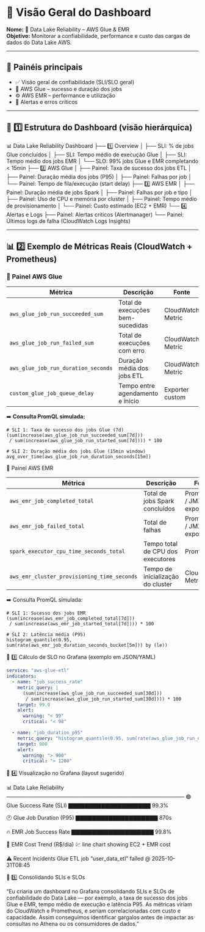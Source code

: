 # 🧭 Visão Geral do Dashboard

**Nome:** 🧩 Data Lake Reliability – AWS Glue & EMR  
**Objetivo:** Monitorar a confiabilidade, performance e custo das cargas de dados do Data Lake AWS.

---

## 📍 Painéis principais

- ✅ Visão geral de confiabilidade (SLI/SLO geral)  
- 🧩 AWS Glue – sucesso e duração dos jobs  
- ⚙️ AWS EMR – performance e utilização  
- 🚨 Alertas e erros críticos  

---

## 🧱 1️⃣ Estrutura do Dashboard (visão hierárquica)

📊 Data Lake Reliability Dashboard
├── 1️⃣ Overview
│ ├── SLI: % de jobs Glue concluídos
│ ├── SLI: Tempo médio de execução Glue
│ ├── SLI: Tempo médio dos jobs EMR
│ └── SLO: 99% jobs Glue e EMR completando < 15min
├── 2️⃣ AWS Glue
│ ├── Painel: Taxa de sucesso dos jobs ETL
│ ├── Painel: Duração média dos jobs (P95)
│ ├── Painel: Falhas por job
│ └── Painel: Tempo de fila/execução (start delay)
├── 3️⃣ AWS EMR
│ ├── Painel: Duração média de jobs Spark
│ ├── Painel: Falhas por job e tipo
│ ├── Painel: Uso de CPU e memória por cluster
│ ├── Painel: Tempo médio de provisionamento
│ └── Painel: Custo estimado (EC2 + EMR)
└── 4️⃣ Alertas e Logs
├── Painel: Alertas críticos (Alertmanager)
└── Painel: Últimos logs de falha (CloudWatch Logs Insights)


---

## 📊 2️⃣ Exemplo de Métricas Reais (CloudWatch + Prometheus)

### 🔹 Painel AWS Glue

| Métrica | Descrição | Fonte | SLI | SLO |
|----------|------------|--------|------|------|
| `aws_glue_job_run_succeeded_sum` | Total de execuções bem-sucedidas | CloudWatch Metric | % sucesso = succeeded / total | ≥ 99% |
| `aws_glue_job_run_failed_sum` | Total de execuções com erro | CloudWatch Metric | — | — |
| `aws_glue_job_run_duration_seconds` | Duração média dos jobs ETL | CloudWatch Metric | P95 < 900s | ≤ 15 min |
| `custom_glue_job_queue_delay` | Tempo entre agendamento e início | Exporter custom | < 60s | ≤ 1 min |

➡️ **Consulta PromQL simulada:**

```promql
# SLI 1: Taxa de sucesso dos jobs Glue (7d)
(sum(increase(aws_glue_job_run_succeeded_sum[7d])) 
 / sum(increase(aws_glue_job_run_started_sum[7d]))) * 100

# SLI 2: Duração média dos jobs Glue (15min window)
avg_over_time(aws_glue_job_run_duration_seconds[15m])
```

🔹 Painel AWS EMR

| Métrica                                     | Descrição                         | Fonte                     | SLI        | SLO              |
| ------------------------------------------- | --------------------------------- | ------------------------- | ---------- | ---------------- |
| `aws_emr_job_completed_total`               | Total de jobs Spark concluídos    | Prometheus / JMX exporter | % sucesso  | ≥ 99%            |
| `aws_emr_job_failed_total`                  | Total de falhas                   | Prometheus / JMX exporter | —          | —                |
| `spark_executor_cpu_time_seconds_total`     | Tempo total de CPU dos executores | Prometheus                | —          | Utilização < 80% |
| `aws_emr_cluster_provisioning_time_seconds` | Tempo de inicialização do cluster | CloudWatch Metric         | P95 < 300s | ≤ 5 min          |



➡️ Consulta PromQL simulada:

```promql
# SLI 1: Sucesso dos jobs EMR
(sum(increase(aws_emr_job_completed_total[7d])) 
 / sum(increase(aws_emr_job_started_total[7d]))) * 100

# SLI 2: Latência média (P95)
histogram_quantile(0.95, sum(rate(aws_emr_job_duration_seconds_bucket[5m])) by (le))
```


🧮 3️⃣ Cálculo de SLO no Grafana (exemplo em JSON/YAML)

```yaml
service: "aws-glue-etl"
indicators:
  - name: "job_success_rate"
    metric_query: |
      (sum(increase(aws_glue_job_run_succeeded_sum[30d])) 
       / sum(increase(aws_glue_job_run_started_sum[30d]))) * 100
    target: 99.0
    alert:
      warning: "< 99"
      critical: "< 98"

  - name: "job_duration_p95"
    metric_query: "histogram_quantile(0.95, sum(rate(aws_glue_job_run_duration_seconds_bucket[5m])) by (le))"
    target: 900
    alert:
      warning: "> 900"
      critical: "> 1200"
```


🧠 4️⃣ Visualização no Grafana (layout sugerido)

📊 Data Lake Reliability
───────────────────────────────────────────────
🟢 Glue Success Rate (SLI)
▇▇▇▇▇▇▇▇▇▇▇▇▇▇▇▇▇▇▇▇  99.3%

🕐 Glue Job Duration (P95)
▇▇▇▇▇▇▇▇▇▇▇▇▇▇▇▇▇▇▇▇  870s

🔥 EMR Job Success Rate
▇▇▇▇▇▇▇▇▇▇▇▇▇▇▇▇▇▇▇▇  99.8%

💸 EMR Cost Trend (R$/dia)
💹 line chart showing EC2 + EMR cost

⚠️ Recent Incidents
Glue ETL job “user_data_etl” failed @ 2025-10-31T08:45


🚀 5️⃣ Consolidando SLIs e SLOs

“Eu criaria um dashboard no Grafana consolidando SLIs e SLOs de confiabilidade do Data Lake — por exemplo, a taxa de sucesso dos jobs Glue e EMR, tempo médio de execução e latência P95.
As métricas viriam do CloudWatch e Prometheus, e seriam correlacionadas com custo e capacidade.
Assim conseguimos identificar gargalos antes de impactar as consultas no Athena ou os consumidores de dados.”
